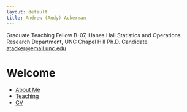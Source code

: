 ```yaml
---
layout: default
title: Andrew (Andy) Ackerman
---
```


Graduate Teaching Fellow
B-07, Hanes Hall Statistics and Operations Research Department, UNC Chapel Hill
Ph.D. Candidate
atacker@email.unc.edu

# Welcome
- [About Me](about.md)
- [Teaching](teaching.md)
- [CV](CV.md)
  


